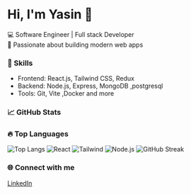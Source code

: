 # Hi, I'm Yasin 👋

💻 Software Engineer | Full stack Developer  
🚀 Passionate about building modern web apps  

### 🧠 Skills
- Frontend: React.js,  Tailwind CSS, Redux  
- Backend: Node.js, Express, MongoDB ,postgresql 
- Tools: Git, Vite ,Docker and more

### 📈 GitHub Stats

### 🔥 Top Languages
![Top Langs](https://github-readme-stats.vercel.app/api/top-langs/?username=yasinemad&layout=compact&theme=radical)
![React](https://img.shields.io/badge/React-20232A?style=for-the-badge&logo=react)
![Tailwind](https://img.shields.io/badge/TailwindCSS-06B6D4?style=for-the-badge&logo=tailwindcss)
![Node.js](https://img.shields.io/badge/Node.js-43853D?style=for-the-badge&logo=node.js)
![GitHub Streak](https://streak-stats.demolab.com?user=yasinemad&theme=radical&hide_border=true)


### 🌐 Connect with me
[LinkedIn](linkedin.com/in/yasin-emad-b4326529b) 
